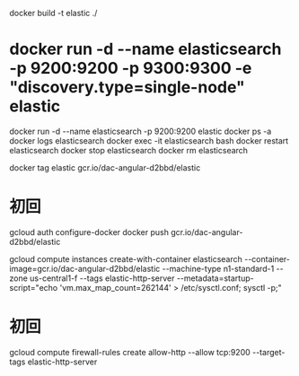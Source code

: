 docker build -t elastic ./

# docker run -d --name elasticsearch -p 9200:9200 -p 9300:9300 -e "discovery.type=single-node" elastic
docker run -d --name elasticsearch -p 9200:9200 elastic
docker ps -a
docker logs elasticsearch
docker exec -it elasticsearch bash
docker restart elasticsearch
docker stop elasticsearch
docker rm elasticsearch

docker tag elastic gcr.io/dac-angular-d2bbd/elastic

# 初回
gcloud auth configure-docker
docker push gcr.io/dac-angular-d2bbd/elastic

gcloud compute instances create-with-container elasticsearch --container-image=gcr.io/dac-angular-d2bbd/elastic --machine-type n1-standard-1 --zone us-central1-f --tags elastic-http-server --metadata=startup-script="echo 'vm.max_map_count=262144' > /etc/sysctl.conf; sysctl -p;"

# 初回
gcloud compute firewall-rules create allow-http --allow tcp:9200 --target-tags elastic-http-server
